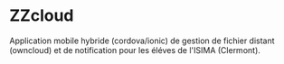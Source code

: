 # ZZcloud
Application mobile hybride (cordova/ionic) de gestion de fichier distant (owncloud) et de notification pour les éléves de l'ISIMA (Clermont).

